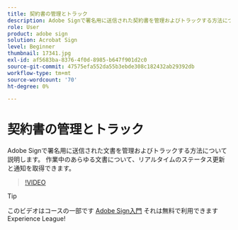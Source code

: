 ```yaml
---
title: 契約書の管理とトラック
description: Adobe Signで署名用に送信された契約書を管理およびトラックする方法について説明します。
role: User
product: adobe sign
solution: Acrobat Sign
level: Beginner
thumbnail: 17341.jpg
exl-id: af5683ba-8376-4f0d-8985-b647f901d2c0
source-git-commit: 47575efa552da55b3ebde308c182432ab29392db
workflow-type: tm+mt
source-wordcount: '70'
ht-degree: 0%

---
```


# 契約書の管理とトラック

Adobe Signで署名用に送信された文書を管理およびトラックする方法について説明します。 作業中のあらゆる文書について、リアルタイムのステータス更新と通知を取得できます。

>[!VIDEO](https://video.tv.adobe.com/v/338695?hidetitle=true)

>[!TIP]
>
>このビデオはコースの一部です [Adobe Sign入門](https://experienceleague.adobe.com/?recommended=Sign-U-1-2020.1) それは無料で利用できますExperience League!
